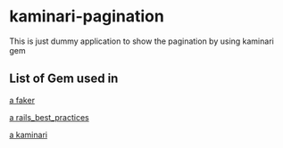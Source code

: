 # kaminari-pagination
This is just dummy application to show the pagination by using kaminari gem

## List of Gem used in

[a faker](https://github.com/stympy/faker)

[a rails_best_practices](https://github.com/railsbp/rails_best_practices)

[a kaminari](https://github.com/amatsuda/kaminari)
